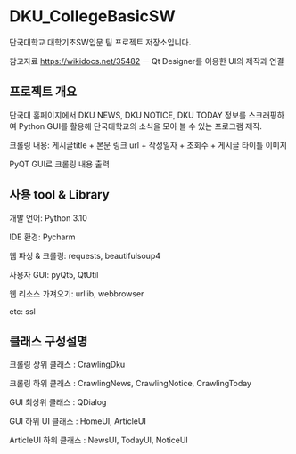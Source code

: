 # DKU_CollegeBasicSW
단국대학교 대학기초SW입문 팀 프로젝트 저장소입니다.

참고자료
https://wikidocs.net/35482 ㅡ Qt Designer를 이용한 UI의 제작과 연결

## 프로젝트 개요
단국대 홈페이지에서 DKU NEWS, DKU NOTICE, DKU TODAY 정보를 스크래핑하여 Python GUI를 활용해 단국대학교의 소식을 모아 볼 수 있는 프로그램 제작.

크롤링 내용: 게시글title + 본문 링크 url + 작성일자 + 조회수 + 게시글 타이틀 이미지

PyQT GUI로 크롤링 내용 출력

## 사용 tool & Library
개발 언어: Python 3.10

IDE 환경:  Pycharm

웹 파싱 & 크롤링: requests, beautifulsoup4

사용자 GUI: pyQt5, QtUtil

웹 리소스 가져오기: urllib, webbrowser

etc: ssl

## 클래스 구성설명
크롤링 상위 클래스 : CrawlingDku

크롤링 하위 클래스 : CrawlingNews, CrawlingNotice, CrawlingToday

GUI 최상위 클래스 : QDialog

GUI 하위 UI 클래스 : HomeUI, ArticleUI

ArticleUI 하위 클래스 : NewsUI, TodayUI, NoticeUI

